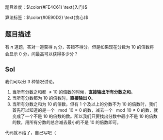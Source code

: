 题目难度：$\color{#FE4C61} \text{入门}$

算法标签：$\color{#0E90D2} \text{贪心}$

## 题目描述

有 $n$ 道题，答对一道获得 $s_i$ 分，答错不得分。但是如果现在分数为 $10$ 的倍数将会显示 $0$ 分，问最高可以获得多少分？

## Sol

我们可以分 $3$ 种情况讨论。

1. 当所有分数之和都 $\ne 10$ 的倍数的时候，**直接输出所有分数之和**。
2. 当所有分数都为 $10$ 的倍数时，**直接输出 $0$**。
3. 当所有分数之和为 $10$ 的倍数，但有 $1$ 个及以上的分数不为 $10$ 的倍数时，我们首先可以知道的是一个 $\mod 10=0$ 的数，减去一个 $\mod 10 \ne 0$ 的数，就变成了一个不是 $10$ 的倍数的数。所以我们只要找出分数中最小不是 $10$ 的倍数的数，用所有分数的总合减去最小的不是 $10$ 的倍数即可。

代码就不给了，自己写吧（